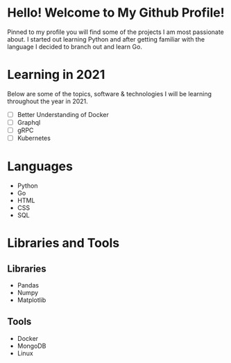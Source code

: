 # Hello! Welcome to My Github Profile!
Pinned to my profile you will find some of the projects I am most passionate about. I started out learning Python and after getting familiar with the language I decided to branch out and learn Go.

# Learning in 2021
Below are some of the topics, software & technologies I will be learning throughout the year in 2021.

- [ ] Better Understanding of Docker 
- [ ] Graphql
- [ ] gRPC
- [ ] Kubernetes

# Languages
* Python
* Go
* HTML
* CSS
* SQL

# Libraries and Tools
## Libraries
* Pandas
* Numpy
* Matplotlib

## Tools
* Docker
* MongoDB
* Linux

